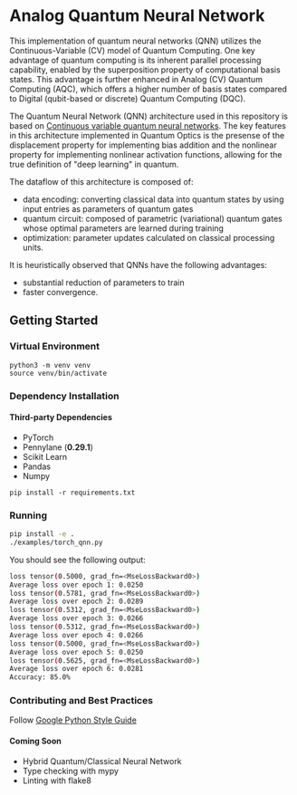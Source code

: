 # Analog Quantum Neural Network

This implementation of quantum neural networks (QNN) utilizes the Continuous-Variable (CV) model of Quantum Computing. 
One key advantage of quantum computing is its inherent parallel processing capability, enabled by the superposition 
property of computational basis states. This advantage is further enhanced in Analog (CV) Quantum Computing (AQC), 
which offers a higher number of basis states compared to Digital (qubit-based or discrete) Quantum Computing (DQC).

The Quantum Neural Network (QNN) architecture used in this repository is based on 
[Continuous variable quantum neural networks](https://arxiv.org/pdf/1806.06871v1.pdf). The key features in this 
architecture implemented in Quantum Optics is the presense of the displacement property for implementing bias addition 
and the nonlinear property for implementing nonlinear activation functions, allowing for the true definition of 
"deep learning" in quantum.

The dataflow of this architecture is composed of:
- data encoding: converting classical data into quantum states by using input entries as parameters of quantum gates
- quantum circuit: composed of parametric (variational) quantum gates whose optimal parameters are learned during training
- optimization: parameter updates calculated on classical processing units.
  
It is heuristically observed that QNNs have the following advantages:
- substantial reduction of parameters to train
- faster convergence.
  
## Getting Started

### Virtual Environment
```shell
python3 -m venv venv
source venv/bin/activate
```

### Dependency Installation

#### Third-party Dependencies

- PyTorch
- Pennylane (**0.29.1**)
- Scikit Learn
- Pandas
- Numpy

```shell
pip install -r requirements.txt
```

### Running

```sh
pip install -e . 
./examples/torch_qnn.py
```

You should see the following output:

```sh
loss tensor(0.5000, grad_fn=<MseLossBackward0>)
Average loss over epoch 1: 0.0250
loss tensor(0.5781, grad_fn=<MseLossBackward0>)
Average loss over epoch 2: 0.0289
loss tensor(0.5312, grad_fn=<MseLossBackward0>)
Average loss over epoch 3: 0.0266
loss tensor(0.5312, grad_fn=<MseLossBackward0>)
Average loss over epoch 4: 0.0266
loss tensor(0.5000, grad_fn=<MseLossBackward0>)
Average loss over epoch 5: 0.0250
loss tensor(0.5625, grad_fn=<MseLossBackward0>)
Average loss over epoch 6: 0.0281
Accuracy: 85.0%
```

### Contributing and Best Practices

Follow [Google Python Style Guide](https://google.github.io/styleguide/pyguide.html)

#### Coming Soon

- Hybrid Quantum/Classical Neural Network
- Type checking with mypy
- Linting with flake8


